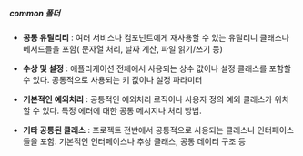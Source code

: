 ##### common 폴더
- <b>공통 유틸리티</b> : 여러 서비스나 컴포넌트에게 재사용할 수 있는 유틸리니 클래스나 메서드들을 포함( 문자열 처리, 날짜 계산, 파일 읽기/쓰기 등)

- <b>수상 및 설정</b> : 애플리케이션 전체에서 사용되는 상수 값이나 설정 클래스를 포함할 수 있다. 공통적으로 사용되는 키 값이나 설정 파라미터

- <b>기본적인 예외처리</b> : 공통적인 예외처리 로직이나 사용자 정의 예외 클래스가 위치할 수 있다. 특정 에러에 대한 공통 메시지나 처리 방법.

- <b>기타 공통된 클래스</b> : 프로젝트 전반에서 공통적으로 사용되는 클래스나 인터페이스 들을 포함. 기본적인 인터페이스나 추상 클래스, 공통 데이터 구조 등